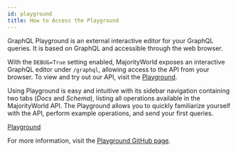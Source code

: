 ```yaml
---
id: playground
title: How to Access the Playground
---
```


GraphQL Playground is an external interactive editor for your GraphQL queries. It is based on GraphQL and accessible through the web browser. 

With the `DEBUG=True` setting enabled, MajorityWorld exposes an interactive GraphQL editor under `/graphql`, allowing access to the API from your browser. To view and try out our API, visit the [Playground](https://demo.majorityworld.com/graphql/).

Using Playground is easy and intuitive with its sidebar navigation containing two tabs (_Docs_ and _Schema_), listing all operations available in the MajorityWorld API. The Playground allows you to quickly familiarize yourself with the API, perform example operations, and send your first queries.

[Playground](assets/api/1.PNG)


For more information, visit the [Playground GitHub page](https://github.com/prisma/graphql-playground).
